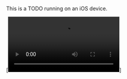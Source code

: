 This is a TODO running on an iOS device.

[![Video](https://github.com/qqqqqqqqqqh/TODO/blob/master/TODO_test.mp4)]
